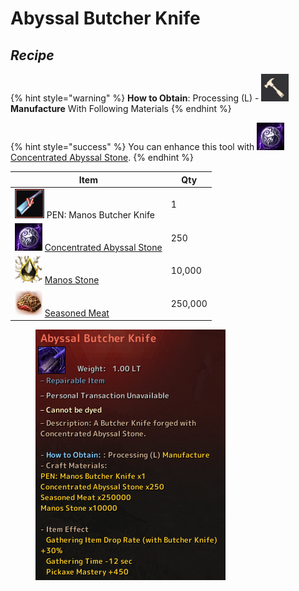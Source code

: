 # Abyssal Butcher Knife

## _Recipe_

{% hint style="warning" %}
**How to Obtain**: Processing (L) - <img src="../../../.gitbook/assets/QQ截图20221109033029.png" alt="" data-size="line"> **Manufacture** With Following Materials
{% endhint %}

{% hint style="success" %}
You can enhance this tool with <img src="../../../.gitbook/assets/unknown.png" alt="" data-size="line">[Concentrated Abyssal Stone](../materials/concentrated-abyssal-stone.md).
{% endhint %}

| Item                                                                                                               | Qty     |
| ------------------------------------------------------------------------------------------------------------------ | ------- |
| ![](../../../.gitbook/assets/QQ截图20221109021144.png) PEN: Manos Butcher Knife                                      | 1       |
| ![](../../../.gitbook/assets/unknown.png) [Concentrated Abyssal Stone](../materials/concentrated-abyssal-stone.md) | 250     |
| ![](../../../.gitbook/assets/00004915.png) [Manos Stone](https://bdocodex.com/us/item/4915/)                       | 10,000  |
| ![](../../../.gitbook/assets/seasonedmeat.png) [Seasoned Meat](../materials/seasoned-meat.md)                      | 250,000 |

<figure><img src="../../../.gitbook/assets/image (5).png" alt=""><figcaption></figcaption></figure>
